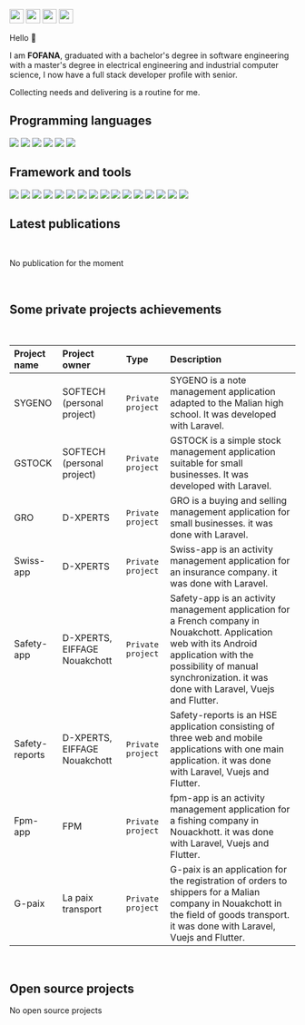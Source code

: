 
<p>

<a href="https://www.twitter.com/Fofbaky" target="_blank"><img src="https://img.shields.io/badge/twitter-%231DA1F2.svg?&style=for-the-badge&logo=twitter&logoColor=white" height=25></a> <a href="https://www.linkedin.com/in/fofana-bakary" target="_blank"><img src="https://img.shields.io/badge/linkedin-%230077B5.svg?&style=for-the-badge&logo=linkedin&logoColor=white" height=25></a> <a href="https://medium.com/@fofbaky" target="_blank"><img src="https://img.shields.io/badge/medium-%2312100E.svg?&style=for-the-badge&logo=medium&logoColor=white" height=25></a> <a href="https://dev.to/fofana12" target="_blank"><img src="https://img.shields.io/badge/DEV.TO-%230A0A0A.svg?&style=for-the-badge&logo=dev-dot-to&logoColor=white" height=25></a></p>


Hello 👋

I am **FOFANA**, graduated with a bachelor's degree in software engineering with a master's degree in electrical engineering and industrial computer science, I now have a full stack developer profile with senior.

Collecting needs and delivering is a routine for me.


## Programming languages

![](https://img.shields.io/badge/HTML5-E34F26?style=for-the-badge&logo=html5&logoColor=white)
![](https://img.shields.io/badge/CSS3-1572B6?style=for-the-badge&logo=css3&logoColor=white)
![](https://img.shields.io/badge/PHP-777BB4?style=for-the-badge&logo=php&logoColor=white)
![](https://img.shields.io/badge/JavaScript-323330?style=for-the-badge&logo=javascript&logoColor=F7DF1E)
![](https://img.shields.io/badge/Python-14354C?style=for-the-badge&logo=python&logoColor=white)
![](https://img.shields.io/badge/Dart-0175C2?style=for-the-badge&logo=dart&logoColor=white)

## Framework and tools

![](https://img.shields.io/badge/Markdown-000000?style=for-the-badge&logo=markdown&logoColor=white)
![](https://img.shields.io/badge/Express.js-404D59?style=for-the-badge)
![](https://img.shields.io/badge/Vue.js-35495E?style=for-the-badge&logo=vue.js&logoColor=4FC08D)
![](https://img.shields.io/badge/Bootstrap-563D7C?style=for-the-badge&logo=bootstrap&logoColor=white)
![](https://img.shields.io/badge/jQuery-0769AD?style=for-the-badge&logo=jquery&logoColor=white)
![](https://img.shields.io/badge/Django-092E20?style=for-the-badge&logo=django&logoColor=white)
![](https://img.shields.io/badge/Laravel-FF2D20?style=for-the-badge&logo=laravel&logoColor=white)
![](https://img.shields.io/badge/Flask-000000?style=for-the-badge&logo=flask&logoColor=white)
![](https://img.shields.io/badge/Flutter-02569B?style=for-the-badge&logo=flutter&logoColor=white)
![](https://img.shields.io/badge/MySQL-00000F?style=for-the-badge&logo=mysql&logoColor=white)
![](https://img.shields.io/badge/PostgreSQL-316192?style=for-the-badge&logo=postgresql&logoColor=white)
![](https://img.shields.io/badge/SQLite-07405E?style=for-the-badge&logo=sqlite&logoColor=white)
![](https://img.shields.io/badge/Netlify-00C7B7?style=for-the-badge&logo=netlify&logoColor=white)
![](https://img.shields.io/badge/Heroku-430098?style=for-the-badge&logo=heroku&logoColor=white)
![](https://img.shields.io/badge/Amazon_AWS-232F3E?style=for-the-badge&logo=amazon-aws&logoColor=white)
![](https://img.shields.io/badge/Git-333333?&style=for-the-badge&logo=git&logoColor=red)

## Latest publications

<br>

No publication for the moment

<br>

## Some private projects achievements
<br>

| Project name      | Project owner | Type         | Description            |
| :---------------- | :------------ | :----------- | :-----------------------
| SYGENO | SOFTECH (personal project) | `Private project `| SYGENO is a note management application adapted to the Malian high school. It was developed with Laravel.|
| GSTOCK | SOFTECH (personal project) |`Private project `| GSTOCK is a simple stock management application suitable for small businesses. It was developed with Laravel.|
| GRO | D-XPERTS |`Private project `| GRO is a buying and selling management application for small businesses. it was done with Laravel.|
| Swiss-app | D-XPERTS |`Private project `| Swiss-app is an activity management application for an insurance company. it was done with Laravel.|
| Safety-app | D-XPERTS, EIFFAGE Nouakchott |`Private project `| Safety-app is an activity management application for a French company in Nouakchott. Application web with its Android application with the possibility of manual synchronization. it was done with Laravel, Vuejs and Flutter.|
| Safety-reports | D-XPERTS, EIFFAGE Nouakchott |`Private project `| Safety-reports is an HSE application consisting of three web and mobile applications with one main application. it was done with Laravel, Vuejs and Flutter.|
| Fpm-app | FPM |`Private project `| fpm-app is an activity management application for a fishing company in Nouackhott. it was done with Laravel, Vuejs and Flutter.|
| G-paix | La paix transport |`Private project `| G-paix is an application for the registration of orders to shippers for a Malian company in Nouakchott in the field of goods transport. it was done with Laravel, Vuejs and Flutter.|
<br>

## Open source projects

No open source projects 